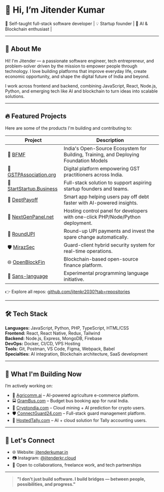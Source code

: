 
# 👋 Hi, I’m Jitender Kumar 

🚀 Self-taught full-stack software developer | 💡 Startup founder | 🌱 AI & Blockchain enthusiast | 

---

## 🧠 About Me

Hi! I'm Jitender — a passionate software engineer, tech entrepreneur, and problem-solver driven by the mission to empower people through technology. I love building platforms that improve everyday life, create economic opportunity, and shape the digital future of India and beyond.

I work across frontend and backend, combining JavaScript, React, Node.js, Python, and emerging tech like AI and blockchain to turn ideas into scalable solutions.

---

## 🔥 Featured Projects

Here are some of the products I'm building and contributing to:

| Project | Description |
|--------|-------------|
| 🔐 [BFMF](https://github.com/jitenkr2030/BFMF.git) | India's Open-Source Ecosystem for Building, Training, and Deploying Foundation Models |
| 💼 [GSTPAssociation.org](https://github.com/jitenkr2030/GSTPAssociation.org) | Digital platform empowering GST practitioners across India. |
| 🚀 [StartStartup.Business](https://github.com/jitenkr2030/StartStartup.Business) | Full-stack solution to support aspiring startup founders and teams. |
| 💸 [DeptPayoff](https://github.com/jitenkr2030/DeptPayoff) | Smart app helping users pay off debt faster with AI-powered insights. |
| 🧾 [NextGenPanel.net](https://github.com/jitenkr2030/NextGenPanel.net) | Hosting control panel for developers with one-click PHP/Node/Python deployment. |
| 🔄 [RoundUPI](https://github.com/jitenkr2030/RoundUPI) | Round-up UPI payments and invest the spare change automatically. |
| 🛡 [MirazSec](https://github.com/jitenkr2030/MirazSec) | Guard-client hybrid security system for real-time operations. |
| 🌐 [OpenBlockFin](https://github.com/jitenkr2030/OpenBlockFin) | Blockchain-based open-source finance platform. |
| 🧠 [Sans-language](https://github.com/jitenkr2030/Sans-language) | Experimental programming language initiative. |

👉 Explore all repos: [github.com/jitenkr2030?tab=repositories](https://github.com/jitenkr2030?tab=repositories)

---

## 🛠️ Tech Stack

**Languages:** JavaScript, Python, PHP, TypeScript, HTML/CSS  
**Frontend:** React, React Native, Redux, Tailwind  
**Backend:** Node.js, Express, MongoDB, Firebase  
**DevOps:** Docker, CI/CD, VPS Hosting  
**Tools:** Git, Postman, VS Code, Figma, Webpack, Babel  
**Specialties:** AI integration, Blockchain architecture, SaaS development

---

## 🎯 What I'm Building Now

I’m actively working on:
- 🌾 [Agricomm.ai](https://github.com/jitenkr2030) – AI-powered agriculture e-commerce platform.
- 🚍 [GramBus.com](https://github.com/jitenkr2030) – Budget bus booking app for rural India.
- 💱 [Cryptondia.com](https://github.com/jitenkr2030) – Cloud mining + AI prediction for crypto users.
- 🛡 [ConnectGuard24.com](https://github.com/jitenkr2030) – Full-stack guard management platform.
- 🧾 [HostedTally.com](https://github.com/jitenkr2030) – AI + cloud solution for Tally accounting users.

---

## 🤝 Let's Connect

- 🌐 Website: [jitenderkumar.in](https://jitenderkumar.in)
- 📷 Instagram: [@jitenderkr.cloud](https://www.instagram.com/jitenderkr.cloud)
- 💬 Open to collaborations, freelance work, and tech partnerships

---

> **"I don't just build software. I build bridges — between people, possibilities, and progress."**

